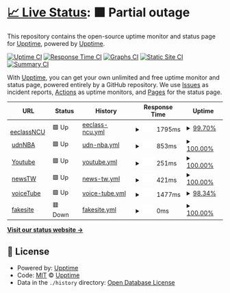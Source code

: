 # [📈 Live Status](https://demo.upptime.js.org): <!--live status--> **🟧 Partial outage**

This repository contains the open-source uptime monitor and status page for [Upptime](https://upptime.js.org), powered by [Upptime](https://github.com/upptime/upptime).

[![Uptime CI](https://github.com/upptime/upptime/workflows/Uptime%20CI/badge.svg)](https://github.com/upptime/upptime/actions?query=workflow%3A%22Uptime+CI%22)
[![Response Time CI](https://github.com/upptime/upptime/workflows/Response%20Time%20CI/badge.svg)](https://github.com/upptime/upptime/actions?query=workflow%3A%22Response+Time+CI%22)
[![Graphs CI](https://github.com/upptime/upptime/workflows/Graphs%20CI/badge.svg)](https://github.com/upptime/upptime/actions?query=workflow%3A%22Graphs+CI%22)
[![Static Site CI](https://github.com/upptime/upptime/workflows/Static%20Site%20CI/badge.svg)](https://github.com/upptime/upptime/actions?query=workflow%3A%22Static+Site+CI%22)
[![Summary CI](https://github.com/upptime/upptime/workflows/Summary%20CI/badge.svg)](https://github.com/upptime/upptime/actions?query=workflow%3A%22Summary+CI%22)

With [Upptime](https://upptime.js.org), you can get your own unlimited and free uptime monitor and status page, powered entirely by a GitHub repository. We use [Issues](https://github.com/upptime/upptime/issues) as incident reports, [Actions](https://github.com/upptime/upptime/actions) as uptime monitors, and [Pages](https://demo.upptime.js.org) for the status page.

<!--start: status pages-->
<!-- This summary is generated by Upptime (https://github.com/upptime/upptime) -->
<!-- Do not edit this manually, your changes will be overwritten -->
<!-- prettier-ignore -->
| URL | Status | History | Response Time | Uptime |
| --- | ------ | ------- | ------------- | ------ |
| <img alt="" src="https://favicons.githubusercontent.com/ncueeclass.ncu.edu.tw" height="13"> [eeclassNCU](https://ncueeclass.ncu.edu.tw/dashboard) | 🟩 Up | [eeclass-ncu.yml](https://github.com/naian0809/upptime/commits/HEAD/history/eeclass-ncu.yml) | <details><summary><img alt="Response time graph" src="./graphs/eeclass-ncu/response-time-week.png" height="20"> 1795ms</summary><br><a href="https://demo.upptime.js.org/history/eeclass-ncu"><img alt="Response time 1782" src="https://img.shields.io/endpoint?url=https%3A%2F%2Fraw.githubusercontent.com%2Fnaian0809%2Fupptime%2FHEAD%2Fapi%2Feeclass-ncu%2Fresponse-time.json"></a><br><a href="https://demo.upptime.js.org/history/eeclass-ncu"><img alt="24-hour response time 1926" src="https://img.shields.io/endpoint?url=https%3A%2F%2Fraw.githubusercontent.com%2Fnaian0809%2Fupptime%2FHEAD%2Fapi%2Feeclass-ncu%2Fresponse-time-day.json"></a><br><a href="https://demo.upptime.js.org/history/eeclass-ncu"><img alt="7-day response time 1795" src="https://img.shields.io/endpoint?url=https%3A%2F%2Fraw.githubusercontent.com%2Fnaian0809%2Fupptime%2FHEAD%2Fapi%2Feeclass-ncu%2Fresponse-time-week.json"></a><br><a href="https://demo.upptime.js.org/history/eeclass-ncu"><img alt="30-day response time 1782" src="https://img.shields.io/endpoint?url=https%3A%2F%2Fraw.githubusercontent.com%2Fnaian0809%2Fupptime%2FHEAD%2Fapi%2Feeclass-ncu%2Fresponse-time-month.json"></a><br><a href="https://demo.upptime.js.org/history/eeclass-ncu"><img alt="1-year response time 1782" src="https://img.shields.io/endpoint?url=https%3A%2F%2Fraw.githubusercontent.com%2Fnaian0809%2Fupptime%2FHEAD%2Fapi%2Feeclass-ncu%2Fresponse-time-year.json"></a></details> | <details><summary><a href="https://demo.upptime.js.org/history/eeclass-ncu">99.70%</a></summary><a href="https://demo.upptime.js.org/history/eeclass-ncu"><img alt="All-time uptime 99.60%" src="https://img.shields.io/endpoint?url=https%3A%2F%2Fraw.githubusercontent.com%2Fnaian0809%2Fupptime%2FHEAD%2Fapi%2Feeclass-ncu%2Fuptime.json"></a><br><a href="https://demo.upptime.js.org/history/eeclass-ncu"><img alt="24-hour uptime 97.87%" src="https://img.shields.io/endpoint?url=https%3A%2F%2Fraw.githubusercontent.com%2Fnaian0809%2Fupptime%2FHEAD%2Fapi%2Feeclass-ncu%2Fuptime-day.json"></a><br><a href="https://demo.upptime.js.org/history/eeclass-ncu"><img alt="7-day uptime 99.70%" src="https://img.shields.io/endpoint?url=https%3A%2F%2Fraw.githubusercontent.com%2Fnaian0809%2Fupptime%2FHEAD%2Fapi%2Feeclass-ncu%2Fuptime-week.json"></a><br><a href="https://demo.upptime.js.org/history/eeclass-ncu"><img alt="30-day uptime 99.60%" src="https://img.shields.io/endpoint?url=https%3A%2F%2Fraw.githubusercontent.com%2Fnaian0809%2Fupptime%2FHEAD%2Fapi%2Feeclass-ncu%2Fuptime-month.json"></a><br><a href="https://demo.upptime.js.org/history/eeclass-ncu"><img alt="1-year uptime 99.60%" src="https://img.shields.io/endpoint?url=https%3A%2F%2Fraw.githubusercontent.com%2Fnaian0809%2Fupptime%2FHEAD%2Fapi%2Feeclass-ncu%2Fuptime-year.json"></a></details>
| <img alt="" src="https://favicons.githubusercontent.com/nba.udn.com" height="13"> [udnNBA](https://nba.udn.com/nba/index) | 🟩 Up | [udn-nba.yml](https://github.com/naian0809/upptime/commits/HEAD/history/udn-nba.yml) | <details><summary><img alt="Response time graph" src="./graphs/udn-nba/response-time-week.png" height="20"> 853ms</summary><br><a href="https://demo.upptime.js.org/history/udn-nba"><img alt="Response time 855" src="https://img.shields.io/endpoint?url=https%3A%2F%2Fraw.githubusercontent.com%2Fnaian0809%2Fupptime%2FHEAD%2Fapi%2Fudn-nba%2Fresponse-time.json"></a><br><a href="https://demo.upptime.js.org/history/udn-nba"><img alt="24-hour response time 968" src="https://img.shields.io/endpoint?url=https%3A%2F%2Fraw.githubusercontent.com%2Fnaian0809%2Fupptime%2FHEAD%2Fapi%2Fudn-nba%2Fresponse-time-day.json"></a><br><a href="https://demo.upptime.js.org/history/udn-nba"><img alt="7-day response time 853" src="https://img.shields.io/endpoint?url=https%3A%2F%2Fraw.githubusercontent.com%2Fnaian0809%2Fupptime%2FHEAD%2Fapi%2Fudn-nba%2Fresponse-time-week.json"></a><br><a href="https://demo.upptime.js.org/history/udn-nba"><img alt="30-day response time 855" src="https://img.shields.io/endpoint?url=https%3A%2F%2Fraw.githubusercontent.com%2Fnaian0809%2Fupptime%2FHEAD%2Fapi%2Fudn-nba%2Fresponse-time-month.json"></a><br><a href="https://demo.upptime.js.org/history/udn-nba"><img alt="1-year response time 855" src="https://img.shields.io/endpoint?url=https%3A%2F%2Fraw.githubusercontent.com%2Fnaian0809%2Fupptime%2FHEAD%2Fapi%2Fudn-nba%2Fresponse-time-year.json"></a></details> | <details><summary><a href="https://demo.upptime.js.org/history/udn-nba">100.00%</a></summary><a href="https://demo.upptime.js.org/history/udn-nba"><img alt="All-time uptime 100.00%" src="https://img.shields.io/endpoint?url=https%3A%2F%2Fraw.githubusercontent.com%2Fnaian0809%2Fupptime%2FHEAD%2Fapi%2Fudn-nba%2Fuptime.json"></a><br><a href="https://demo.upptime.js.org/history/udn-nba"><img alt="24-hour uptime 100.00%" src="https://img.shields.io/endpoint?url=https%3A%2F%2Fraw.githubusercontent.com%2Fnaian0809%2Fupptime%2FHEAD%2Fapi%2Fudn-nba%2Fuptime-day.json"></a><br><a href="https://demo.upptime.js.org/history/udn-nba"><img alt="7-day uptime 100.00%" src="https://img.shields.io/endpoint?url=https%3A%2F%2Fraw.githubusercontent.com%2Fnaian0809%2Fupptime%2FHEAD%2Fapi%2Fudn-nba%2Fuptime-week.json"></a><br><a href="https://demo.upptime.js.org/history/udn-nba"><img alt="30-day uptime 100.00%" src="https://img.shields.io/endpoint?url=https%3A%2F%2Fraw.githubusercontent.com%2Fnaian0809%2Fupptime%2FHEAD%2Fapi%2Fudn-nba%2Fuptime-month.json"></a><br><a href="https://demo.upptime.js.org/history/udn-nba"><img alt="1-year uptime 100.00%" src="https://img.shields.io/endpoint?url=https%3A%2F%2Fraw.githubusercontent.com%2Fnaian0809%2Fupptime%2FHEAD%2Fapi%2Fudn-nba%2Fuptime-year.json"></a></details>
| <img alt="" src="https://favicons.githubusercontent.com/www.youtube.com" height="13"> [Youtube](https://www.youtube.com/) | 🟩 Up | [youtube.yml](https://github.com/naian0809/upptime/commits/HEAD/history/youtube.yml) | <details><summary><img alt="Response time graph" src="./graphs/youtube/response-time-week.png" height="20"> 251ms</summary><br><a href="https://demo.upptime.js.org/history/youtube"><img alt="Response time 288" src="https://img.shields.io/endpoint?url=https%3A%2F%2Fraw.githubusercontent.com%2Fnaian0809%2Fupptime%2FHEAD%2Fapi%2Fyoutube%2Fresponse-time.json"></a><br><a href="https://demo.upptime.js.org/history/youtube"><img alt="24-hour response time 255" src="https://img.shields.io/endpoint?url=https%3A%2F%2Fraw.githubusercontent.com%2Fnaian0809%2Fupptime%2FHEAD%2Fapi%2Fyoutube%2Fresponse-time-day.json"></a><br><a href="https://demo.upptime.js.org/history/youtube"><img alt="7-day response time 251" src="https://img.shields.io/endpoint?url=https%3A%2F%2Fraw.githubusercontent.com%2Fnaian0809%2Fupptime%2FHEAD%2Fapi%2Fyoutube%2Fresponse-time-week.json"></a><br><a href="https://demo.upptime.js.org/history/youtube"><img alt="30-day response time 288" src="https://img.shields.io/endpoint?url=https%3A%2F%2Fraw.githubusercontent.com%2Fnaian0809%2Fupptime%2FHEAD%2Fapi%2Fyoutube%2Fresponse-time-month.json"></a><br><a href="https://demo.upptime.js.org/history/youtube"><img alt="1-year response time 288" src="https://img.shields.io/endpoint?url=https%3A%2F%2Fraw.githubusercontent.com%2Fnaian0809%2Fupptime%2FHEAD%2Fapi%2Fyoutube%2Fresponse-time-year.json"></a></details> | <details><summary><a href="https://demo.upptime.js.org/history/youtube">100.00%</a></summary><a href="https://demo.upptime.js.org/history/youtube"><img alt="All-time uptime 100.00%" src="https://img.shields.io/endpoint?url=https%3A%2F%2Fraw.githubusercontent.com%2Fnaian0809%2Fupptime%2FHEAD%2Fapi%2Fyoutube%2Fuptime.json"></a><br><a href="https://demo.upptime.js.org/history/youtube"><img alt="24-hour uptime 100.00%" src="https://img.shields.io/endpoint?url=https%3A%2F%2Fraw.githubusercontent.com%2Fnaian0809%2Fupptime%2FHEAD%2Fapi%2Fyoutube%2Fuptime-day.json"></a><br><a href="https://demo.upptime.js.org/history/youtube"><img alt="7-day uptime 100.00%" src="https://img.shields.io/endpoint?url=https%3A%2F%2Fraw.githubusercontent.com%2Fnaian0809%2Fupptime%2FHEAD%2Fapi%2Fyoutube%2Fuptime-week.json"></a><br><a href="https://demo.upptime.js.org/history/youtube"><img alt="30-day uptime 100.00%" src="https://img.shields.io/endpoint?url=https%3A%2F%2Fraw.githubusercontent.com%2Fnaian0809%2Fupptime%2FHEAD%2Fapi%2Fyoutube%2Fuptime-month.json"></a><br><a href="https://demo.upptime.js.org/history/youtube"><img alt="1-year uptime 100.00%" src="https://img.shields.io/endpoint?url=https%3A%2F%2Fraw.githubusercontent.com%2Fnaian0809%2Fupptime%2FHEAD%2Fapi%2Fyoutube%2Fuptime-year.json"></a></details>
| <img alt="" src="https://favicons.githubusercontent.com/news.google.com" height="13"> [newsTW](https://news.google.com/topstories?hl=zh-TW&gl=TW&ceid=TW:zh-Hant) | 🟩 Up | [news-tw.yml](https://github.com/naian0809/upptime/commits/HEAD/history/news-tw.yml) | <details><summary><img alt="Response time graph" src="./graphs/news-tw/response-time-week.png" height="20"> 421ms</summary><br><a href="https://demo.upptime.js.org/history/news-tw"><img alt="Response time 462" src="https://img.shields.io/endpoint?url=https%3A%2F%2Fraw.githubusercontent.com%2Fnaian0809%2Fupptime%2FHEAD%2Fapi%2Fnews-tw%2Fresponse-time.json"></a><br><a href="https://demo.upptime.js.org/history/news-tw"><img alt="24-hour response time 267" src="https://img.shields.io/endpoint?url=https%3A%2F%2Fraw.githubusercontent.com%2Fnaian0809%2Fupptime%2FHEAD%2Fapi%2Fnews-tw%2Fresponse-time-day.json"></a><br><a href="https://demo.upptime.js.org/history/news-tw"><img alt="7-day response time 421" src="https://img.shields.io/endpoint?url=https%3A%2F%2Fraw.githubusercontent.com%2Fnaian0809%2Fupptime%2FHEAD%2Fapi%2Fnews-tw%2Fresponse-time-week.json"></a><br><a href="https://demo.upptime.js.org/history/news-tw"><img alt="30-day response time 462" src="https://img.shields.io/endpoint?url=https%3A%2F%2Fraw.githubusercontent.com%2Fnaian0809%2Fupptime%2FHEAD%2Fapi%2Fnews-tw%2Fresponse-time-month.json"></a><br><a href="https://demo.upptime.js.org/history/news-tw"><img alt="1-year response time 462" src="https://img.shields.io/endpoint?url=https%3A%2F%2Fraw.githubusercontent.com%2Fnaian0809%2Fupptime%2FHEAD%2Fapi%2Fnews-tw%2Fresponse-time-year.json"></a></details> | <details><summary><a href="https://demo.upptime.js.org/history/news-tw">100.00%</a></summary><a href="https://demo.upptime.js.org/history/news-tw"><img alt="All-time uptime 100.00%" src="https://img.shields.io/endpoint?url=https%3A%2F%2Fraw.githubusercontent.com%2Fnaian0809%2Fupptime%2FHEAD%2Fapi%2Fnews-tw%2Fuptime.json"></a><br><a href="https://demo.upptime.js.org/history/news-tw"><img alt="24-hour uptime 100.00%" src="https://img.shields.io/endpoint?url=https%3A%2F%2Fraw.githubusercontent.com%2Fnaian0809%2Fupptime%2FHEAD%2Fapi%2Fnews-tw%2Fuptime-day.json"></a><br><a href="https://demo.upptime.js.org/history/news-tw"><img alt="7-day uptime 100.00%" src="https://img.shields.io/endpoint?url=https%3A%2F%2Fraw.githubusercontent.com%2Fnaian0809%2Fupptime%2FHEAD%2Fapi%2Fnews-tw%2Fuptime-week.json"></a><br><a href="https://demo.upptime.js.org/history/news-tw"><img alt="30-day uptime 100.00%" src="https://img.shields.io/endpoint?url=https%3A%2F%2Fraw.githubusercontent.com%2Fnaian0809%2Fupptime%2FHEAD%2Fapi%2Fnews-tw%2Fuptime-month.json"></a><br><a href="https://demo.upptime.js.org/history/news-tw"><img alt="1-year uptime 100.00%" src="https://img.shields.io/endpoint?url=https%3A%2F%2Fraw.githubusercontent.com%2Fnaian0809%2Fupptime%2FHEAD%2Fapi%2Fnews-tw%2Fuptime-year.json"></a></details>
| <img alt="" src="https://favicons.githubusercontent.com/tw.voicetube.com" height="13"> [voiceTube](https://tw.voicetube.com/) | 🟩 Up | [voice-tube.yml](https://github.com/naian0809/upptime/commits/HEAD/history/voice-tube.yml) | <details><summary><img alt="Response time graph" src="./graphs/voice-tube/response-time-week.png" height="20"> 1477ms</summary><br><a href="https://demo.upptime.js.org/history/voice-tube"><img alt="Response time 1836" src="https://img.shields.io/endpoint?url=https%3A%2F%2Fraw.githubusercontent.com%2Fnaian0809%2Fupptime%2FHEAD%2Fapi%2Fvoice-tube%2Fresponse-time.json"></a><br><a href="https://demo.upptime.js.org/history/voice-tube"><img alt="24-hour response time 1272" src="https://img.shields.io/endpoint?url=https%3A%2F%2Fraw.githubusercontent.com%2Fnaian0809%2Fupptime%2FHEAD%2Fapi%2Fvoice-tube%2Fresponse-time-day.json"></a><br><a href="https://demo.upptime.js.org/history/voice-tube"><img alt="7-day response time 1477" src="https://img.shields.io/endpoint?url=https%3A%2F%2Fraw.githubusercontent.com%2Fnaian0809%2Fupptime%2FHEAD%2Fapi%2Fvoice-tube%2Fresponse-time-week.json"></a><br><a href="https://demo.upptime.js.org/history/voice-tube"><img alt="30-day response time 1836" src="https://img.shields.io/endpoint?url=https%3A%2F%2Fraw.githubusercontent.com%2Fnaian0809%2Fupptime%2FHEAD%2Fapi%2Fvoice-tube%2Fresponse-time-month.json"></a><br><a href="https://demo.upptime.js.org/history/voice-tube"><img alt="1-year response time 1836" src="https://img.shields.io/endpoint?url=https%3A%2F%2Fraw.githubusercontent.com%2Fnaian0809%2Fupptime%2FHEAD%2Fapi%2Fvoice-tube%2Fresponse-time-year.json"></a></details> | <details><summary><a href="https://demo.upptime.js.org/history/voice-tube">98.34%</a></summary><a href="https://demo.upptime.js.org/history/voice-tube"><img alt="All-time uptime 99.43%" src="https://img.shields.io/endpoint?url=https%3A%2F%2Fraw.githubusercontent.com%2Fnaian0809%2Fupptime%2FHEAD%2Fapi%2Fvoice-tube%2Fuptime.json"></a><br><a href="https://demo.upptime.js.org/history/voice-tube"><img alt="24-hour uptime 96.36%" src="https://img.shields.io/endpoint?url=https%3A%2F%2Fraw.githubusercontent.com%2Fnaian0809%2Fupptime%2FHEAD%2Fapi%2Fvoice-tube%2Fuptime-day.json"></a><br><a href="https://demo.upptime.js.org/history/voice-tube"><img alt="7-day uptime 98.34%" src="https://img.shields.io/endpoint?url=https%3A%2F%2Fraw.githubusercontent.com%2Fnaian0809%2Fupptime%2FHEAD%2Fapi%2Fvoice-tube%2Fuptime-week.json"></a><br><a href="https://demo.upptime.js.org/history/voice-tube"><img alt="30-day uptime 99.43%" src="https://img.shields.io/endpoint?url=https%3A%2F%2Fraw.githubusercontent.com%2Fnaian0809%2Fupptime%2FHEAD%2Fapi%2Fvoice-tube%2Fuptime-month.json"></a><br><a href="https://demo.upptime.js.org/history/voice-tube"><img alt="1-year uptime 99.43%" src="https://img.shields.io/endpoint?url=https%3A%2F%2Fraw.githubusercontent.com%2Fnaian0809%2Fupptime%2FHEAD%2Fapi%2Fvoice-tube%2Fuptime-year.json"></a></details>
| <img alt="" src="https://favicons.githubusercontent.com/kfpasjdw.com" height="13"> [fakesite](https://kfpasjdw.com/) | 🟥 Down | [fakesite.yml](https://github.com/naian0809/upptime/commits/HEAD/history/fakesite.yml) | <details><summary><img alt="Response time graph" src="./graphs/fakesite/response-time-week.png" height="20"> 0ms</summary><br><a href="https://demo.upptime.js.org/history/fakesite"><img alt="Response time 0" src="https://img.shields.io/endpoint?url=https%3A%2F%2Fraw.githubusercontent.com%2Fnaian0809%2Fupptime%2FHEAD%2Fapi%2Ffakesite%2Fresponse-time.json"></a><br><a href="https://demo.upptime.js.org/history/fakesite"><img alt="24-hour response time 0" src="https://img.shields.io/endpoint?url=https%3A%2F%2Fraw.githubusercontent.com%2Fnaian0809%2Fupptime%2FHEAD%2Fapi%2Ffakesite%2Fresponse-time-day.json"></a><br><a href="https://demo.upptime.js.org/history/fakesite"><img alt="7-day response time 0" src="https://img.shields.io/endpoint?url=https%3A%2F%2Fraw.githubusercontent.com%2Fnaian0809%2Fupptime%2FHEAD%2Fapi%2Ffakesite%2Fresponse-time-week.json"></a><br><a href="https://demo.upptime.js.org/history/fakesite"><img alt="30-day response time 0" src="https://img.shields.io/endpoint?url=https%3A%2F%2Fraw.githubusercontent.com%2Fnaian0809%2Fupptime%2FHEAD%2Fapi%2Ffakesite%2Fresponse-time-month.json"></a><br><a href="https://demo.upptime.js.org/history/fakesite"><img alt="1-year response time 0" src="https://img.shields.io/endpoint?url=https%3A%2F%2Fraw.githubusercontent.com%2Fnaian0809%2Fupptime%2FHEAD%2Fapi%2Ffakesite%2Fresponse-time-year.json"></a></details> | <details><summary><a href="https://demo.upptime.js.org/history/fakesite">100.00%</a></summary><a href="https://demo.upptime.js.org/history/fakesite"><img alt="All-time uptime 100.00%" src="https://img.shields.io/endpoint?url=https%3A%2F%2Fraw.githubusercontent.com%2Fnaian0809%2Fupptime%2FHEAD%2Fapi%2Ffakesite%2Fuptime.json"></a><br><a href="https://demo.upptime.js.org/history/fakesite"><img alt="24-hour uptime 100.00%" src="https://img.shields.io/endpoint?url=https%3A%2F%2Fraw.githubusercontent.com%2Fnaian0809%2Fupptime%2FHEAD%2Fapi%2Ffakesite%2Fuptime-day.json"></a><br><a href="https://demo.upptime.js.org/history/fakesite"><img alt="7-day uptime 100.00%" src="https://img.shields.io/endpoint?url=https%3A%2F%2Fraw.githubusercontent.com%2Fnaian0809%2Fupptime%2FHEAD%2Fapi%2Ffakesite%2Fuptime-week.json"></a><br><a href="https://demo.upptime.js.org/history/fakesite"><img alt="30-day uptime 100.00%" src="https://img.shields.io/endpoint?url=https%3A%2F%2Fraw.githubusercontent.com%2Fnaian0809%2Fupptime%2FHEAD%2Fapi%2Ffakesite%2Fuptime-month.json"></a><br><a href="https://demo.upptime.js.org/history/fakesite"><img alt="1-year uptime 100.00%" src="https://img.shields.io/endpoint?url=https%3A%2F%2Fraw.githubusercontent.com%2Fnaian0809%2Fupptime%2FHEAD%2Fapi%2Ffakesite%2Fuptime-year.json"></a></details>

<!--end: status pages-->

[**Visit our status website →**](https://demo.upptime.js.org)

## 📄 License

- Powered by: [Upptime](https://github.com/upptime/upptime)
- Code: [MIT](./LICENSE) © [Upptime](https://upptime.js.org)
- Data in the `./history` directory: [Open Database License](https://opendatacommons.org/licenses/odbl/1-0/)
